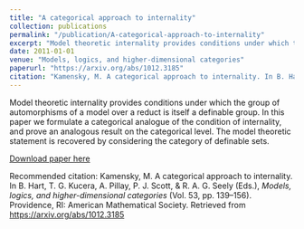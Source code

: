 ```yaml
---
title: "A categorical approach to internality"
collection: publications
permalink: "/publication/A-categorical-approach-to-internality"
excerpt: "Model theoretic internality provides conditions under which the group of automorphisms of a model over a reduct is itself a definable group. In this paper we formulate a categorical analogue of the condition of internality, and prove an analogous result on the categorical level. The model theoretic statement is recovered by considering the category of definable sets."
date: 2011-01-01
venue: "Models, logics, and higher-dimensional categories"
paperurl: "https://arxiv.org/abs/1012.3185"
citation: "Kamensky, M. A categorical approach to internality. In B. Hart, T. G. Kucera, A. Pillay, P. J. Scott, &amp; R. A. G. Seely (Eds.), <i>Models, logics, and higher-dimensional categories</i> (Vol. 53, pp. 139–156). Providence, RI: American Mathematical Society. Retrieved from https://arxiv.org/abs/1012.3185"
---
```

Model theoretic internality provides conditions under which the group of automorphisms of a model over a reduct is itself a definable group. In this paper we formulate a categorical analogue of the condition of internality, and prove an analogous result on the categorical level. The model theoretic statement is recovered by considering the category of definable sets.

[Download paper here](https://arxiv.org/abs/1012.3185)

Recommended citation: Kamensky, M. A categorical approach to internality. In B. Hart, T. G. Kucera, A. Pillay, P. J. Scott, &amp; R. A. G. Seely (Eds.), <i>Models, logics, and higher-dimensional categories</i> (Vol. 53, pp. 139–156). Providence, RI: American Mathematical Society. Retrieved from https://arxiv.org/abs/1012.3185


